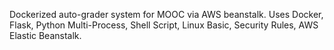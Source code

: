 Dockerized auto-grader system for MOOC via AWS beanstalk. Uses Docker, Flask, Python Multi-Process, Shell Script, Linux Basic, Security Rules, AWS Elastic Beanstalk.
